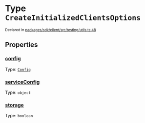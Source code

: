 # Type `CreateInitializedClientsOptions`
<sub>Declared in [packages/sdk/client/src/testing/utils.ts:48](https://github.com/dxos/dxos/blob/a81c792ef/packages/sdk/client/src/testing/utils.ts#L48)</sub>




## Properties
### [config](https://github.com/dxos/dxos/blob/a81c792ef/packages/sdk/client/src/testing/utils.ts#L49)
Type: <code>[Config](/api/@dxos/client/classes/Config)</code>




### [serviceConfig](https://github.com/dxos/dxos/blob/a81c792ef/packages/sdk/client/src/testing/utils.ts#L51)
Type: <code>object</code>




### [storage](https://github.com/dxos/dxos/blob/a81c792ef/packages/sdk/client/src/testing/utils.ts#L50)
Type: <code>boolean</code>





